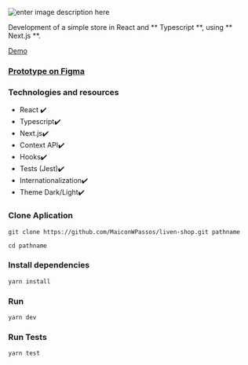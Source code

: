 ![enter image description here](https://liven-shop-ten.vercel.app/_next/image?url=/logo.png&w=256&q=75)

Development of a simple store in React and ** Typescript **, using ** Next.js **.

[Demo](https://liven-shop-ten.vercel.app/)

### [Prototype on Figma](https://www.figma.com/file/JY48ELbdIn5FpUX9nFDEY0/Untitled?node-id=0:1)

### Technologies and resources
- React ✔️
- Typescript✔️
- Next.js✔️
- Context API✔️
- Hooks✔️
- Tests (Jest)✔️
- Internationalization✔️
- Theme Dark/Light✔️



###  Clone Aplication

    git clone https://github.com/MaiconWPassos/liven-shop.git pathname
	
	cd pathname
### Install dependencies

    yarn install

### Run

    yarn dev


### Run Tests

    yarn test

